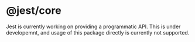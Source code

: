 # @jest/core

Jest is currently working on providing a programmatic API. This is under developemnt, and usage of this package directly is currently not supported.
